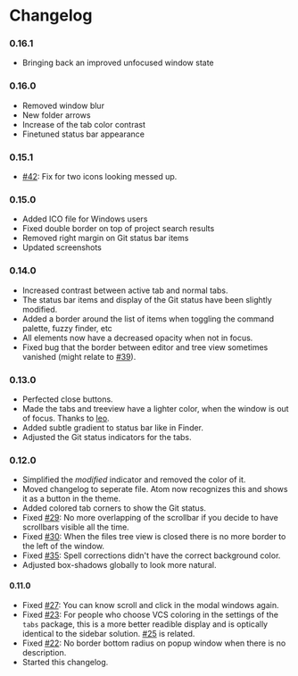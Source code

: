 # Changelog

### 0.16.1

- Bringing back an improved unfocused window state

### 0.16.0

- Removed window blur
- New folder arrows
- Increase of the tab color contrast
- Finetuned status bar appearance

### 0.15.1

- [#42](https://github.com/fv0/native-ui/issues/42): Fix for two icons looking messed up.

### 0.15.0

- Added ICO file for Windows users
- Fixed double border on top of project search results
- Removed right margin on Git status bar items
- Updated screenshots

### 0.14.0

- Increased contrast between active tab and normal tabs.
- The status bar items and display of the Git status have been slightly modified.
- Added a border around the list of items when toggling the command palette, fuzzy finder, etc
- All elements now have a decreased opacity when not in focus.
- Fixed bug that the border between editor and tree view sometimes vanished (might relate to [#39](https://github.com/fv0/native-ui/issues/39)).

### 0.13.0

- Perfected close buttons.
- Made the tabs and treeview have a lighter color, when the window is out of focus. Thanks to [leo](https://github.com/leo).
- Added subtle gradient to status bar like in Finder.
- Adjusted the Git status indicators for the tabs.

### 0.12.0

- Simplified the *modified* indicator and removed the color of it.
- Moved changelog to seperate file. Atom now recognizes this and shows it as a button in the theme.
- Added colored tab corners to show the Git status.
- Fixed [#29](https://github.com/fv0/native-ui/issues/29): No more overlapping of the scrollbar if you decide to have scrollbars visible all the time.
- Fixed [#30](https://github.com/fv0/native-ui/issues/30): When the files tree view is closed there is no more border to the left of the window.
- Fixed [#35](https://github.com/fv0/native-ui/pull/35): Spell corrections didn't have the correct background color.
- Adjusted box-shadows globally to look more natural.

#### 0.11.0

- Fixed [#27](https://github.com/fv0/native-ui/issues/27): You can know scroll and click in the modal windows again.
- Fixed [#23](https://github.com/fv0/native-ui/issues/23): For people who choose VCS coloring in the settings of the `tabs` package, this is a more better readible display and is optically identical to the sidebar solution. [#25](https://github.com/fv0/native-ui/issues/25) is related.
- Fixed [#22](https://github.com/fv0/native-ui/issues/22): No border bottom radius on popup window when there is no description.
- Started this changelog.

